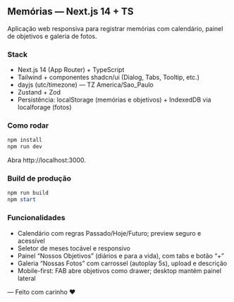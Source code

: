 ## Memórias — Next.js 14 + TS

Aplicação web responsiva para registrar memórias com calendário, painel de objetivos e galeria de fotos.

### Stack

- Next.js 14 (App Router) + TypeScript
- Tailwind + componentes shadcn/ui (Dialog, Tabs, Tooltip, etc.)
- dayjs (utc/timezone) — TZ America/Sao_Paulo
- Zustand + Zod
- Persistência: localStorage (memórias e objetivos) + IndexedDB via localforage (fotos)

### Como rodar

```powershell
npm install
npm run dev
```

Abra http://localhost:3000.

### Build de produção

```powershell
npm run build
npm start
```

### Funcionalidades

- Calendário com regras Passado/Hoje/Futuro; preview seguro e acessível
- Seletor de meses tocável e responsivo
- Painel “Nossos Objetivos” (diários e para a vida), com tabs e botão “+”
- Galeria “Nossas Fotos” com carrossel (autoplay 5s), upload e descrição
- Mobile-first: FAB abre objetivos como drawer; desktop mantém painel lateral

— Feito com carinho ❤️

